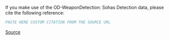 If you make use of the OD-WeaponDetection: Sohas Detection data, please cite the following reference:

``` bibtex
PASTE HERE CUSTOM CITATION FROM THE SOURCE URL
```

[Source](https://www.researchgate.net/publication/339047403_Object_Detection_Binary_Classifiers_methodology_based_on_deep_learning_to_identify_small_objects_handled_similarly_Application_in_video_surveillance)